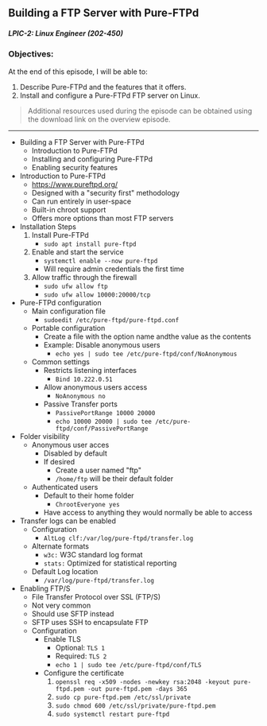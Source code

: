 ## Building a FTP Server with Pure-FTPd  
##### LPIC-2: Linux Engineer (202-450)  

### Objectives:  

At the end of this episode, I will be able to:  

1. Describe Pure-FTPd and the features that it offers.
2. Install and configure a Pure-FTPd FTP server on Linux.

>Additional resources used during the episode can be obtained using the download link on the overview episode.  

-----------------------------------------------------------

* Building a FTP Server with Pure-FTPd
	+ Introduction to Pure-FTPd
	+ Installing and configuring Pure-FTPd
	+ Enabling security features
* Introduction to Pure-FTPd
	+ https://www.pureftpd.org/
	+ Designed with a "security first" methodology
	+ Can run entirely in user-space
	+ Built-in chroot support
	+ Offers more options than most FTP servers
* Installation Steps
	1. Install Pure-FTPd
		+ `sudo apt install pure-ftpd`
	2. Enable and start the service
		+ `systemctl enable --now pure-ftpd`
		+ Will require admin credentials the first time
	3. Allow traffic through the firewall
		+ `sudo ufw allow ftp`
		+ `sudo ufw allow 10000:20000/tcp`
* Pure-FTPd configuration
	+ Main configuration file
		- `sudoedit /etc/pure-ftpd/pure-ftpd.conf`
	+ Portable configuration
		- Create a file with the option name andthe value as the contents
		- Example: Disable anonymous users
			+ `echo yes | sudo tee /etc/pure-ftpd/conf/NoAnonymous`
	+ Common settings
		- Restricts listening interfaces
			+ `Bind 10.222.0.51`
		- Allow anonymous users access
			+ `NoAnonymous no`
		+ Passive Transfer ports
			+ `PassivePortRange 10000 20000`
			+ `echo 10000 20000 | sudo tee /etc/pure-ftpd/conf/PassivePortRange`
* Folder visibility
	+ Anonymous user acces
		- Disabled by default
		- If desired
			+ Create a user named "ftp"
			+ `/home/ftp` will be their default folder
	+ Authenticated users
		- Default to their home folder
			+ `ChrootEveryone yes`
		- Have access to anything they would normally be able to access
* Transfer logs can be enabled
	+ Configuration
		- `AltLog clf:/var/log/pure-ftpd/transfer.log`
	+ Alternate formats
		- `w3c:` W3C standard log format
		- `stats:` Optimized for statistical reporting
	+ Default Log location
		- `/var/log/pure-ftpd/transfer.log`
* Enabling FTP/S
	+ File Transfer Protocol over SSL (FTP/S)
	+ Not very common
	+ Should use SFTP instead
	+ SFTP uses SSH to encapsulate FTP
	+ Configuration
		- Enable TLS
			+ Optional: `TLS 1`
			+ Required: `TLS 2`
			+ `echo 1 | sudo tee /etc/pure-ftpd/conf/TLS`
		- Configure the certificate
			1. `openssl req -x509 -nodes -newkey rsa:2048 -keyout pure-ftpd.pem -out pure-ftpd.pem -days 365`
			2. `sudo cp pure-ftpd.pem /etc/ssl/private`
			3. `sudo chmod 600 /etc/ssl/private/pure-ftpd.pem`
			4. `sudo systemctl restart pure-ftpd`
